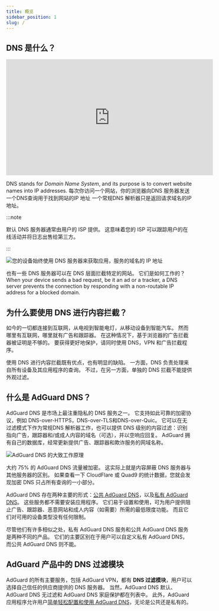 ```yaml
---
title: 概览
sidebar_position: 1
slug: /
---
```


## DNS 是什么？

<iframe width="560" height="315" class="youtube-video" src="https://www.youtube-nocookie.com/embed/MSp7Ki03-LI" title="YouTube 视频播放器" frameborder="0" allow="accelerometer; autoplay; clipboard-write; encrypted-media; gyroscope; picture-in-picture" allowfullscreen></iframe>

DNS stands for *Domain Name System*, and its purpose is to convert website names into IP addresses. 每次你访问一个网站，你的浏览器向DNS 服务器发送一个DNS查询用于找到网站的IP 地址 一个常规DNS 解析器只是返回请求域名的IP 地址。

:::note

默认 DNS 服务器通常由用户的 ISP 提供。 这意味着您的 ISP 可以跟踪用户的在线活动并将日志出售给第三方。

:::

![您的设备始终使用 DNS 服务器来获取应用，服务的域名的 IP 地址](https://cdn.adtidy.org/content/blog/articles/dns-cbs/scr1.png)

也有一些 DNS 服务器可以在 DNS 层面拦截特定的网站。 它们是如何工作的？ When your device sends a bad request, be it an ad or a tracker, a DNS server prevents the connection by responding with a non-routable IP address for a blocked domain.

## 为什么要使用 DNS 进行内容拦截？

如今的一切都连接到互联网，从电视到智能电灯，从移动设备到智能汽车。 然而哪里有互联网，哪里就有广告和跟踪器。 在这种情况下，基于浏览器的广告拦截器被证明是不够的。 要获得更好地保护，请同时使用 DNS，VPN 和广告拦截程序。

使用 DNS 进行内容拦截既有优点，也有明显的缺陷。 一方面，DNS 负责处理来自所有设备及其应用程序的查询。 不过，在另一方面，单独的 DNS 拦截不能提供外观过滤。

## 什么是 AdGuard DNS？

AdGuard DNS 是市场上最注重隐私的 DNS 服务之一。 它支持如此可靠的加密协议，例如 DNS-over-HTTPS，DNS-over-TLS和DNS-over-Quic。 它可以在无过滤模式下作为常规DNS 解析器工作，也可以提供 DNS 级别的内容过滤：识别指向广告，跟踪器和/或成人内容的域名（可选），并以空响应回复。 AdGuard 拥有自己的数据库，经常更新提供广告、跟踪器和欺诈服务的网域名称。

![AdGuard DNS 的大致工作原理](https://cdn.adtidy.org/public/Adguard/Blog/scr2.png)

大约 75% 的 AdGuard DNS 流量被加密。 这实际上就是内容屏蔽 DNS 服务器与其他服务器的区别。 如果查看一下 CloudFlare 或 Quad9 的统计数据，您就会发现加密 DNS 只占所有查询的一小部分。

AdGuard DNS 存在两种主要的形式：[公共 AdGuard DNS](public-dns/overview)，以及[私有 AdGuard DNS](private-dns/overview)。 这些服务都不需要安装应用程序。 它们易于设置和使用，可为用户提供阻止广告、跟踪器、恶意网站和成人内容（如需要）所需的最低限度功能。 而且它们对可用的设备类型没有任何限制。

尽管他们有许多相似之处，私有 AdGuard DNS 服务和公共 AdGuard DNS 服务是两种不同的产品。 它们的主要区别在于用户可以自定义私有 AdGuard DNS，而公共 AdGuard DNS 则不能。

## AdGuard 产品中的 DNS 过滤模块

AdGuard 的所有主要服务，包括 AdGuard VPN，都有 **DNS 过滤模块**，用户可以选择自己信任的供应商提供的 DNS 服务器。 当然，AdGuard DNS 默认、AdGuard DNS 无过滤和 AdGuard DNS 家庭保护都在列表中。 此外，AdGuard 应用程序允许用户[简单轻松配置和使用 AdGuard DNS](https://adguard-dns.io/public-dns.html)，无论是公共还是私有的。
